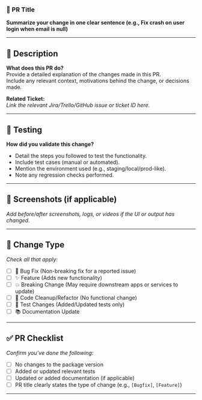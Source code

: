 ﻿### 📝 PR Title  
**Summarize your change in one clear sentence (e.g., Fix crash on user login when email is null)**

---

## 📌 Description  
**What does this PR do?**  
Provide a detailed explanation of the changes made in this PR.  
Include any relevant context, motivations behind the change, or decisions made.  

**Related Ticket:**  
_Link the relevant Jira/Trello/GitHub issue or ticket ID here._

---

## 🧪 Testing  
**How did you validate this change?**  
- Detail the steps you followed to test the functionality.
- Include test cases (manual or automated).
- Mention the environment used (e.g., staging/local/prod-like).
- Note any regression checks performed.

---

## 📸 Screenshots (if applicable)  
_Add before/after screenshots, logs, or videos if the UI or output has changed._

---

## 🔁 Change Type  
_Check all that apply:_

- [ ] 🐛 Bug Fix (Non-breaking fix for a reported issue)
- [ ] ✨ Feature (Adds new functionality)
- [ ] 💥 Breaking Change (May require downstream apps or services to update)
- [ ] 🧹 Code Cleanup/Refactor (No functional change)
- [ ] 🧪 Test Changes (Added/Updated tests only)
- [ ] 📚 Documentation Update

---

## ✅ PR Checklist  
_Confirm you’ve done the following:_

- [ ] No changes to the package version
- [ ] Added or updated relevant tests
- [ ] Updated or added documentation (if applicable)
- [ ] PR title clearly states the type of change (e.g., `[Bugfix]`, `[Feature]`)

---